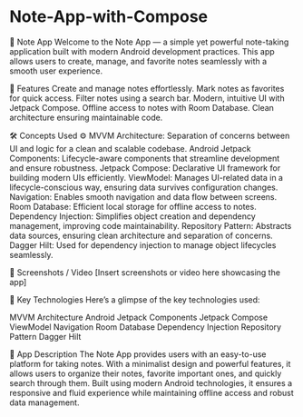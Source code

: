 # Note-App-with-Compose
📝 Note App
Welcome to the Note App — a simple yet powerful note-taking application built with modern Android development practices. This app allows users to create, manage, and favorite notes seamlessly with a smooth user experience.

📱 Features
Create and manage notes effortlessly.
Mark notes as favorites for quick access.
Filter notes using a search bar.
Modern, intuitive UI with Jetpack Compose.
Offline access to notes with Room Database.
Clean architecture ensuring maintainable code.

🛠 Concepts Used ⚙️
MVVM Architecture: Separation of concerns between UI and logic for a clean and scalable codebase.
Android Jetpack Components: Lifecycle-aware components that streamline development and ensure robustness.
Jetpack Compose: Declarative UI framework for building modern UIs efficiently.
ViewModel: Manages UI-related data in a lifecycle-conscious way, ensuring data survives configuration changes.
Navigation: Enables smooth navigation and data flow between screens.
Room Database: Efficient local storage for offline access to notes.
Dependency Injection: Simplifies object creation and dependency management, improving code maintainability.
Repository Pattern: Abstracts data sources, ensuring clean architecture and separation of concerns.
Dagger Hilt: Used for dependency injection to manage object lifecycles seamlessly.

📸 Screenshots / Video
[Insert screenshots or video here showcasing the app]

🔧 Key Technologies
Here’s a glimpse of the key technologies used:

MVVM Architecture
Android Jetpack Components
Jetpack Compose
ViewModel
Navigation
Room Database
Dependency Injection
Repository Pattern
Dagger Hilt

📖 App Description
The Note App provides users with an easy-to-use platform for taking notes. With a minimalist design and powerful features, it allows users to organize their notes, favorite important ones, and quickly search through them. Built using modern Android technologies, it ensures a responsive and fluid experience while maintaining offline access and robust data management.


 
